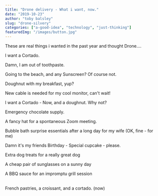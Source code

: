 ```yaml
---
title: "Drone delivery - What i want, now."
date: "2019-10-23"
author: "toby balsley" 
slug: "drone-silvery"
categories: ["a-good-idea", "technology", "just-thinking"]
featuredImg: "/images/button.jpg"
---
```


<!-- wp:paragraph -->
<p class="">These are real things i wanted in the past year and thought Drone....</p>
<!-- /wp:paragraph -->

<!-- wp:paragraph -->
<p class=""></p>
<!-- /wp:paragraph -->

<!-- wp:paragraph -->
<p class="">I want a Cortado.  </p>
<!-- /wp:paragraph -->

<!-- wp:paragraph -->
<p class="">Damn, I am out of toothpaste.</p>
<!-- /wp:paragraph -->

<!-- wp:paragraph -->
<p class="">Going to the beach, and any Sunscreen? Of course not.</p>
<!-- /wp:paragraph -->

<!-- wp:paragraph -->
<p class="">Doughnut with my breakfast, yup?</p>
<!-- /wp:paragraph -->

<!-- wp:paragraph -->
<p class="">New cable is needed for my cool monitor, can't wait!</p>
<!-- /wp:paragraph -->

<!-- wp:paragraph -->
<p class="">I want a Cortado - Now, and a doughnut.  Why not?</p>
<!-- /wp:paragraph -->

<!-- wp:paragraph -->
<p class="">Emergency chocolate supply.</p>
<!-- /wp:paragraph -->

<!-- wp:paragraph -->
<p class="">A fancy hat for a spontaneous Zoom meeting.</p>
<!-- /wp:paragraph -->

<!-- wp:paragraph -->
<p class="">Bubble bath surprise essentials after a long day for my wife (OK, fine - for me)</p>
<!-- /wp:paragraph -->

<!-- wp:paragraph -->
<p class="">Damn it's my friends Birthday - Special cupcake - please.</p>
<!-- /wp:paragraph -->

<!-- wp:paragraph -->
<p class="">Extra dog treats for a really great dog</p>
<!-- /wp:paragraph -->

<!-- wp:paragraph -->
<p class="">A cheap pair of sunglasses on a sunny day</p>
<!-- /wp:paragraph -->

<!-- wp:paragraph -->
<p class="">A BBQ sauce for an impromptu grill session</p>
<!-- /wp:paragraph -->

<!-- wp:paragraph -->
<p class=""><br>French pastries, a croissant, and a cortado.  (now)</p>
<!-- /wp:paragraph -->

